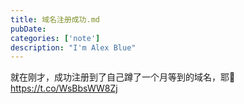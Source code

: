 ```yaml
---
title: 域名注册成功.md
pubDate:
categories: ['note']
description: "I'm Alex Blue"
---
```


就在刚才，成功注册到了自己蹲了一个月等到的域名，耶🤗 https://t.co/WsBbsWW8Zj
